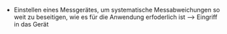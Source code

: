 - Einstellen eines Messgerätes, um systematische Messabweichungen so weit zu beseitigen, wie es für die Anwendung erfoderlich ist
--> Eingriff in das Gerät